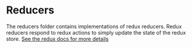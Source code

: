 Reducers
==========
The reducers folder contains implementations of redux reducers. Redux reducers 
respond to redux actions to simply update the state of the redux store. 
[See the redux docs for more details](https://redux.js.org/docs/basics/Reducers.html)
